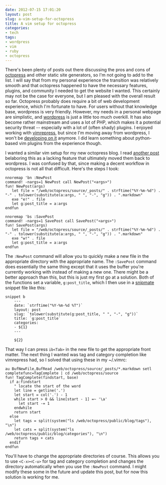 ```yaml
---
date: 2012-07-15 17:01:20
layout: post
slug: a-vim-setup-for-octopress
title: A vim setup for octopress
categories:
- tech
tags:
- wordpress
- vim
- ruby
- octopress
---
```


There's been plenty of posts out there discussing the pros and cons of [octopress][] and other static site generators, so I'm not going to add to the list. I will say that from my personal experience the transition was relatively smooth and that octopress happened to have the necessary features, plugins, and community I needed to get the website I wanted. This certainly may not be the case for everyone, but I am pleased with the overall result so far. Octopress probably does require a bit of web development experience, which I'm fortunate to have. For users without that knowledge base, wordpress is very friendly. However, my needs in a personal webpage are simplistic, and [wordpress][] is just a little too much overkill. It has also become rather mainstream and uses a lot of PHP, which makes it a potential security threat -- especially with a lot of (often shady) plugins. I enjoyed working with [vimrepress][], but since I'm moving away from wordpress, I won't be [developing on it][wpdev] anymore. I did learn something about python-based vim plugins from the experience though.

I wanted a similar vim setup for my new octopress blog. I read [another post][post] belaboring this as a lacking feature that ultimately moved them back to wordpress. I was confused by that, since making a decent workflow in octopress is not all that difficult. Here's the steps I took:

```
nnoremap 'bn :NewPost 
command! -nargs=1 NewPost call NewPost("<args>")
fun! NewPost(args)
   let file = "/web/octopress/source/_posts/" . strftime("%Y-%m-%d") . "-" . tolower(substitute(a:args, " ", "-", "g")) . ".markdown"
   exe "e!" . file
   let g:post_title = a:args
endfun

nnoremap 'bs :SavePost 
command! -nargs=1 SavePost call SavePost("<args>")
fun! SavePost(args)
   let file = "/web/octopress/source/_posts/" . strftime("%Y-%m-%d") . "-" . tolower(substitute(a:args, " ", "-", "g")) . ".markdown"
   exe "w!" . file
   let g:post_title = a:args
endfun
```

The `:NewPost` command will allow you to quickly make a new file in the appropriate directory with the appropriate name. The `:SavePost` command does essentially the same thing except that it uses the buffer you're currently working with instead of making a new one. There might be a better approach than this, but this is just my first go at a solution. Both of the functions set a variable, `g:post_title`, which I then use in a [snipmate][] snippet file like this:

```
snippet b
	---
	date: `strftime("%Y-%m-%d %T")`
	layout: post
	slug: `tolower(substitute(g:post_title, " ", "-", "g"))`
	title: `g:post_title`
	categories:
	- ${1}
	---
	
	${2}
```

That way I can press `ib<Tab>` in the new file to get the appropriate front matter. The next thing I wanted was tag and category completion like vimrepress had, so I solved that using these in my ~/.vimrc:

```
au BufNewFile,BufRead /web/octopress/source/_posts/*.markdown setl completefunc=TagComplete | cd /web/octopress/source
fun! TagComplete(findstart, base)
  if a:findstart
    " locate the start of the word
    let line = getline('.')
    let start = col('.') - 1
    while start > 0 && line[start - 1] =~ '\a'
      let start -= 1
    endwhile
    return start
  else
    let tags = split(system("ls /web/octopress/public/blog/tags"), "\n")
    let cats = split(system("ls /web/octopress/public/blog/categories"), "\n")
    return tags + cats
  endif
endfun
```

You'll have to change the appropriate directories of course. This allows you to use `<C-x><C-u>` for tag and category completion and changes the directory automatically when you use the `:NewPost` command. I might modify these some in the future and update this post, but for now this solution is working for me.

   [post]: http://www.kevindangoor.com/2012/03/wordpress-to-octopress-and-back/
   [octopress]: http://octopress.org/
   [wordpress]: http://wordpress.org/download/
   [vimrepress]: https://github.com/connermcd/VimRepress
   [wpdev]: http://connermcd.com/blog/2011/05/04/blogging-with-wordpress-vim-and-markdown/
   [snipmate]: https://github.com/msanders/snipmate.vim
